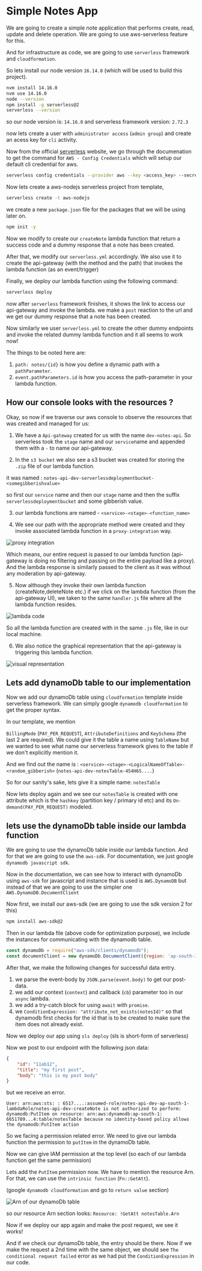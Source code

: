 # Simple Notes App

We are going to create a simple note application that performs create, read, update and delete operation. We are going to use aws-serverless feature for this.

And for infrastructure as code, we are going to use `serverless` framework and `cloudformation`.

So lets install our node version `16.14.0` (which will be used to build this project).

```bash
nvm install 14.16.0
nvm use 14.16.0
node --version
npm install -g serverless@2
serverless --version
```

so our node version is:  `14.16.0` and serverless framework version: `2.72.3`

now lets create a user with `administrator access` (`admin group`) and create an acess key for `cli` activity.

Now from the official [serverless](https://www.serverless.com/) website, we go through the documenation to get the command for `AWS - Config Credentials` which will setup our default cli credential for aws.

```bash
serverless config credentials --provider aws --key <access_key> --secret <access_secret>
```

Now lets create a aws-nodejs serverless project from template,

```bash
serverless create -t aws-nodejs
```
we create a new `package.json` file for the packages that we will be using later on.

```bash
npm init -y
```

Now we modify to create our `createNote` lambda function that return a success code and a dummy response that a note has been created. 

After that, we modify our `serverless.yml` accordingly. We also use it to create the api-gateway (with  the method and the path) that invokes the lambda function (as an event/trigger)

Finally, we deploy our lambda function using the following command:

```bash
serverless deploy
```

now after `serverless` framework finishes, it shows the link to access our api-gateway and invoke the lambda.
we make a `post` reaction to the url and we get our dummy response that a note has been created.

Now similarly we user `serverless.yml` to create the other dummy endpoints and invoke the related dummy lambda function and it all seems to work now!

The things to be noted here are:

1. `path: notes/{id}` is how you define a dynamic path with a `pathParameter`.
2. `event.pathParameters.id` is how you access the path-parameter in your lambda function.


## How our console looks with the resources ? 

Okay, so now if we traverse our aws console to observe the resources that was created and managed for us:

1. We have a `Api-gateway` created for us with the name `dev-notes-api`. So serverless took the `stage` name and our `service`name and appended them with a `-` to name our api-gateway.

2. In the `s3 bucket` we also see a s3 bucket was created for storing the `.zip` file of our lambda function.

it was named : `notes-api-dev-serverlessdeploymentbucket-<somegibberishvalue>`

so first our `service` name and then our `stage` name and then the suffix `serverlessdeploymentbucket` and some gibberish value.

3. our lambda functions are named - `<service>-<stage>-<function_name>`

4. We see our path with the appropriate method were created and they invoke associated lambda function in a `proxy-integration` way.

![proxy integration](./readmeResources/sc-001.JPG)

Which means, our entire request is passed to our lambda function (api-gateway is doing no filtering and passing on the entire payload like a proxy). And the lambda response is similarly passed to the client as it was without any moderation by api-gateway.

5. Now although they invoke their own lambda function (createNote,deleteNote etc.) if we click on the lambda function (from the api-gateway UI), we taken to the same `handler.js` file where all the lambda function resides. 

![lambda code](./readmeResources/sc-002.JPG)

So all the lambda function are created with in the same `.js` file, like in our local machine.

6. We also notice the graphical representation that the api-gateway is triggering this lambda function.

![visual representation](./readmeResources/sc-003.jpg)

## Lets add dynamoDb table to our implementation

Now we add our dynamoDb table using `cloudformation` template inside serverless framework.
We can simply google `dynamodb cloudformation` to get the proper syntax.

In our template, we mention 

`BillingMode` (`PAY_PER_REQUEST`), `AttributeDefinitions` and `KeySchema` (the last 2 are required).
We could give it the table a name using `TableName` but we wanted to see what name our serverless framework gives to the table if we don't explicitly mention it.

And we find out the name is :  `<service>-<stage>-<LogicalNameOfTable>-<random_gibberish>`
(`notes-api-dev-notesTable-454H6S....`)

So for our sanity's sake, lets give it a simple name: `notesTable`

Now lets deploy again and we see our `notesTable` is created with one attribute which is the `hashkey` (partition key / primary id etc) and its `On-demand(PAY_PER_REQUEST)` modeled.


## lets use the dynamoDb table inside our lambda function

We are going to use the dynamoDb table inside our lambda function. And for that we are going to use the `aws-sdk`. For documentation, we just google `dynamodb javascript sdk`. 

Now in the documentation, we can see how to interact with dynamoDb using `aws-sdk` for javascript and instance that is used is `AWS.DynamoDB` but instead of that we are going to use the simpler one `AWS.DynamoDB.DocumentClient`


Now first, we install our aws-sdk (we are going to use the sdk version 2 for this)

```bash
npm install aws-sdk@2
```


Then in our lambda file (above code for optimization purpose), we include the instances for communicating with the dynamodb table.

```js
const dynamoDb = require("aws-sdk/clients/dynamodb");
const documentClient = new dynamoDb.DocumentClient({region: 'ap-south-1'});
```


After that, we make the following changes for successful data entry.

1. we parse the event-body by `JSON.parse(event.body)` to get our post-data.
2. we add our context (`context`) and callback (`cb`) parameter too in our `async` lambda.
3. we add a try-catch block for using `await` with `promise`.
4. we `ConditionExpression: "attribute_not_exists(notesId)"` so that dynamodb first checks for the id that is to be created to make sure the item does not already exist.

Now we deploy our app using `sls deploy` (sls is short-form of serverless)

Now we post to our endpoint with the following json data:

```json
{
    "id": "11ab12",
    "title": "my first post",
    "body": "this is my post body"
}
```

but we receive an error.

```
User: arn:aws:sts: : 6517....:assumed-role/notes-api-dev-ap-south-1-lambdaRole/notes-api-dev-createNote is not authorized to perform: dynamodb:PutItem on resource: arn:aws:dynamodb:ap-south-1: 6651789...4:table/notesTable because no identity-based policy allows the dynamodb:PutItem action
```

So we facing a permission related error. We need to give our lambda function the permission to `putItem` in the dynamoDb table.

Now we can give IAM permission at the top level (so each of our lambda function get the same permission)

Lets add the `PutItem` permission now. We have to mention the resource Arn. For that, we can use the `intrinsic function` (`Fn::GetAtt`).

(google `dynamodb cloudformation` and go to `return value` section)

![Arn of our dynamoDb table](./readmeResources/sc-004.JPG)

so our resource Arn section looks: `Resource: !GetAtt notesTable.Arn`

Now if we deploy our app again and make the post request, we see it works!

And if we check our dynamoDb table, the entry should be there. Now if we make the request a 2nd time with the same object, we should see `The conditional request failed` error as we had put the `ConditionExpression` in our code.